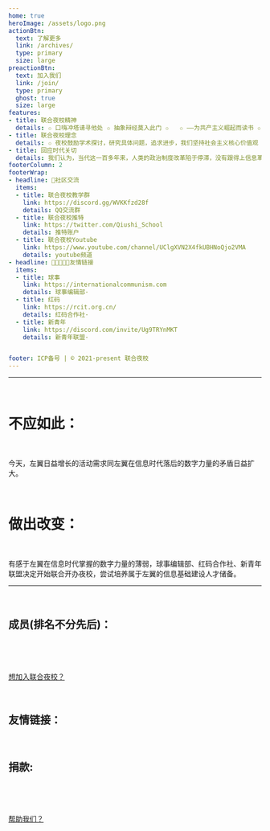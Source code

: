 ```yaml
---
home: true
heroImage: /assets/logo.png
actionBtn:
  text: 了解更多
  link: /archives/
  type: primary
  size: large
preactionBtn:
  text: 加入我们
  link: /join/
  type: primary
  ghost: true
  size: large
features: 
- title: 联合夜校精神
  details: ✩ 口嗨冲塔请寻他处 ✩ 抽象辩经莫入此门 ✩   ✩ ——为共产主义崛起而读书 ✩
- title: 联合夜校理念
  details: ✩ 夜校鼓励学术探讨，研究具体问题，追求进步，我们坚持社会主义核心价值观 ✩
- title: 回应时代关切
  details: 我们认为，当代这一百多年来，人类的政治制度改革陷于停滞，没有跟得上信息革命的发展。而当代政治制度还没有进行信息化这一落后于信息时代的制度安排这一权力真空是未来无产阶级革命的方向。
footerColumn: 2
footerWrap: 
- headline: 💬社区交流
  items:
  - title: 联合夜校教学群  
    link: https://discord.gg/WVKKfzd28f
    details: QQ交流群
  - title: 联合夜校推特
    link: https://twitter.com/Qiushi_School
    details: 推特账户
  - title: 联合夜校Youtube
    link: https://www.youtube.com/channel/UClgXVN2X4fkUBHNoQjo2VMA
    details: youtube频道
- headline: 🧑🏿‍🤝‍🧑🏿友情链接
  items:
  - title: 球事  
    link: https://internationalcommunism.com
    details: 球事编辑部·
  - title: 红码  
    link: https://rcit.org.cn/
    details: 红码合作社·	
  - title: 新青年  
    link: https://discord.com/invite/Ug9TRYnMKT
    details: 新青年联盟·	


footer: ICP备号 | © 2021-present 联合夜校
---
```


------


<p>&nbsp; </p>  

# 不应如此：

<p>&nbsp; </p>  

今天，左翼日益增长的活动需求同左翼在信息时代落后的数字力量的矛盾日益扩大。

<p>&nbsp; </p>  

# 做出改变：


<p>&nbsp; </p>  


有感于左翼在信息时代掌握的数字力量的薄弱，球事编辑部、红码合作社、新青年联盟决定开始联合开办夜校，尝试培养属于左翼的信息基础建设人才储备。

------

<p>&nbsp; </p>  


## 成员(排名不分先后)：

<p>&nbsp; </p>



<a-tooltip placement="bottom">
  <template slot="title">
    先知
  </template>
  <a-avatar src="/assets/xianzhi.png" :size="54"/>
</a-tooltip> 
<a-tooltip placement="bottom">
  <template slot="title">
    魔法少女莉露露
  </template>
  <a-avatar src="/assets/zhangmengchen.png" :size="54"/>
</a-tooltip> 
</a-tooltip> 
<a-tooltip placement="bottom">
  <template slot="title">
    卡尔蛙
  </template>
  <a-avatar src="https://q1.qlogo.cn/g?b=qq&nk=430316770&s=100" :size="54"/>
</a-tooltip> 
<a-tooltip placement="bottom">
  <template slot="title">
    左岸
  </template>
  <a-avatar src="https://q1.qlogo.cn/g?b=qq&nk=1905709387&s=100" :size="54"/>
</a-tooltip>   
  
</a-tooltip> 
<a-tooltip placement="bottom">
  <template slot="title">
    Bachelor
  </template>
  <a-avatar src="https://q1.qlogo.cn/g?b=qq&nk=1318011774&s=100" :size="54"/>
</a-tooltip> 

<p>&nbsp; </p>  

[想加入联合夜校？](/join)

<p>&nbsp; </p> 

## 友情链接：

<a-tooltip placement="bottom">
  <template slot="title">
    星火文化社
  </template>
  <a-avatar src="https://pbs.twimg.com/profile_images/1631350521163284482/iPCxktfz_400x400.jpg" :size="54"/>
</a-tooltip>

<p>&nbsp; </p> 

## 捐款:

<p>&nbsp; </p>

<b></b>

<p>&nbsp; </p>

[帮助我们？](/archives/sponsor.html)

<Msg />
